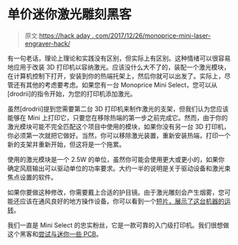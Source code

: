 # 单价迷你激光雕刻黑客

> 原文:[https://hack aday . com/2017/12/26/monoprice-mini-laser-engraver-hack/](https://hackaday.com/2017/12/26/monoprice-mini-laser-engraver-hack/)

有一句老话，理论上理论和实践没有区别，但实际上有区别。这种情绪可以很容易地应用于改装 3D 打印机以容纳激光。应该没什么大不了的，装配一个激光模块，在计算机控制下打开，安装到你的热端托架上，然后你就可以出发了。实际上，尽管还有其他的考虑要考虑。如果您有一台 Monoprice Mini Select，您可以从[drodrii]的指令开始，为您的打印机添加激光。

虽然[drodrii]提到您需要第二台 3D 打印机来制作激光的支架，但我们认为您应该能够在 Mini 上打印它，只要您在移除热端的第一步之前完成它。然而，由于你的激光模块可能不完全匹配这个项目中使用的模块，如果你没有另一台 3D 打印机，你必须第一次就把它做好。当然，你可以移除激光装置，重新安装热端，打印一个新的支架并重新开始，但这将是一个拖累。

使用的激光模块是一个 2.5W 的单位，虽然你可能会使用更大或更小的，如果你确定风扇输出可以驱动单位的功率要求。大约一半的说明是关于驱动设备和激光束焦点设置的软件。

如果你要做这种修改，你需要戴上合适的护目镜。由于激光雕刻会产生烟雾，您可能还应该在通风良好的地方操作设备。你可以看到一个[短片，展示了这台机器的运转](https://v.redd.it/hwgc70wjdq501/DASH_9_6_M)。

我们一直是 Mini Select 的忠实粉丝，它是一款可靠的入门级打印机。我们很想做这个黑客和[尝试与迷你一些 PCB](https://hackaday.com/2017/12/22/improving-cheap-laser-engravers-for-pcb-fabrication/)。